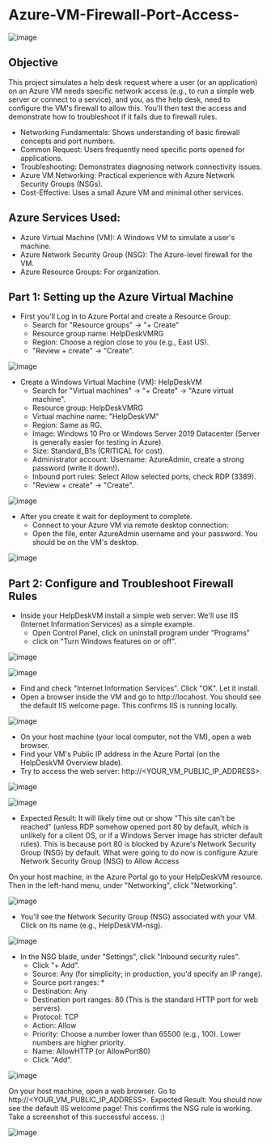 # Azure-VM-Firewall-Port-Access-



![image](https://github.com/user-attachments/assets/6c36f9e7-7d44-4ad6-82d2-884cba816a1e)

<h2> Objective </h2>


 This project simulates a help desk request where a user (or an application) on an Azure VM needs specific network access (e.g., to run a simple web server or connect to a service), and you, as the help desk, need to configure the VM's firewall to allow this. You'll then test the access and demonstrate how to troubleshoot if it fails due to firewall rules.






- Networking Fundamentals: Shows understanding of basic firewall concepts and port numbers.
- Common Request: Users frequently need specific ports opened for applications.
- Troubleshooting: Demonstrates diagnosing network connectivity issues.
- Azure VM Networking: Practical experience with Azure Network Security Groups (NSGs).
- Cost-Effective: Uses a small Azure VM and minimal other services.


<h2>Azure Services Used: </h2>

- Azure Virtual Machine (VM): A Windows VM to simulate a user's machine.
- Azure Network Security Group (NSG): The Azure-level firewall for the VM.
- Azure Resource Groups: For organization.







<h2>Part 1: Setting up the Azure Virtual Machine </h2>



- First you'll Log in to Azure Portal and create a Resource Group: 
    - Search for "Resource groups" -> "+ Create"
    - Resource group name: HelpDeskVMRG
    - Region: Choose a region close to you (e.g., East US).
    - "Review + create" -> "Create".
 
![image](https://github.com/user-attachments/assets/60226cc1-26fe-41e8-b035-2a8fef477c02)




- Create a Windows Virtual Machine (VM): HelpDeskVM
    - Search for "Virtual machines" -> "+ Create" -> "Azure virtual machine".
    - Resource group: HelpDeskVMRG
    - Virtual machine name: "HelpDeskVM"
    - Region: Same as RG.
    - Image: Windows 10 Pro or Windows Server 2019 Datacenter (Server is generally easier for testing in Azure).
    - Size: Standard_B1s (CRITICAL for cost).
    - Administrator account: Username: AzureAdmin, create a strong password (write it down!).
    - Inbound port rules: Select Allow selected ports, check RDP (3389).
    - "Review + create" -> "Create".
 
![image](https://github.com/user-attachments/assets/a745996a-235d-409d-992d-4d3de9d3a30f)


 - After you create it wait for deployment to complete.
    - Connect to your Azure VM via remote desktop connection:
    - Open the file, enter AzureAdmin username and your password. You should be on the VM's desktop.

![image](https://github.com/user-attachments/assets/12794754-0fff-42c5-ab3a-3ee2ba2866b4)





<h2>Part 2: Configure and Troubleshoot Firewall Rules</h2>

   - Inside your HelpDeskVM install a simple web server: We'll use IIS (Internet Information Services) as a simple example.
      - Open Control Panel, click on uninstall program under "Programs"
      - click on "Turn Windows features on or off".




  ![image](https://github.com/user-attachments/assets/5c192a9b-ce65-4b0d-a462-c28f1958fdb9)
    
        
   
   ![image](https://github.com/user-attachments/assets/d3a2cdd6-6d05-4aa9-8605-0d2a5b2d9607)

 

 
 - Find and check "Internet Information Services". Click "OK". Let it install.
 - Open a browser inside the VM and go to http://locahost. You should see the default IIS welcome page. This confirms IIS is running locally.

![image](https://github.com/user-attachments/assets/ca3868bc-a205-4687-8d48-1747e194d517)


 - On your host machine (your local computer, not the VM), open a web browser.
 - Find your VM's Public IP address in the Azure Portal (on the HelpDeskVM Overview blade).
 - Try to access the web server: http://<YOUR_VM_PUBLIC_IP_ADDRESS>.



![image](https://github.com/user-attachments/assets/2ed3ccbc-ab68-47da-a189-538472c05cdc)

![image](https://github.com/user-attachments/assets/dcdafe6d-d9f3-4685-a0c5-6d1f44c998a6)


- Expected Result: It will likely time out or show "This site can't be reached" (unless RDP somehow opened port 80 by default, which is unlikely for a client OS, or if a Windows Server image has stricter default rules). This is because port 80 is blocked by Azure's Network Security Group (NSG) by default. What were going to do now is configure Azure Network Security Group (NSG) to Allow Access



On your host machine, in the Azure Portal go to your HelpDeskVM resource. Then in the left-hand menu, under "Networking", click "Networking".

![image](https://github.com/user-attachments/assets/f582805c-3136-4cb2-a198-3f439f225ab3)



- You'll see the Network Security Group (NSG) associated with your VM. Click on its name (e.g., HelpDeskVM-nsg).


![image](https://github.com/user-attachments/assets/59c35117-471a-476f-975a-7390a2502eae)



- In the NSG blade, under "Settings", click "Inbound security rules".
   - Click "+ Add".
   - Source: Any (for simplicity; in production, you'd specify an IP range).
   - Source port ranges: *
   - Destination: Any
   - Destination port ranges: 80 (This is the standard HTTP port for web servers).
   - Protocol: TCP
   - Action: Allow
   - Priority: Choose a number lower than 65500 (e.g., 100). Lower numbers are higher priority.
   - Name: AllowHTTP (or AllowPort80)
   - Click "Add".


![image](https://github.com/user-attachments/assets/8a8d8a6a-b576-4358-bdb2-e62f592a09f0)


On your host machine, open a web browser.
Go to http://<YOUR_VM_PUBLIC_IP_ADDRESS>.
Expected Result: You should now see the default IIS welcome page! This confirms the NSG rule is working. Take a screenshot of this successful access. :)


![image](https://github.com/user-attachments/assets/4c82677f-cc30-477a-af15-f420a6233161)


